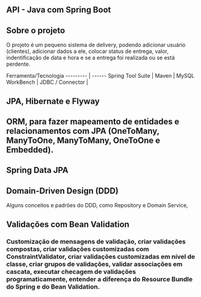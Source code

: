 ## API - Java com Spring Boot

## Sobre  o projeto 

O projeto é um pequeno sistema de delivery, podendo adicionar usuário (clientes), adicionar dados a ele, colocar status de entrega, valor, indentificação de data e hora e se a entrega foi realizada ou se está perdente.

Ferramenta/Tecnologia
--------- | ------
Spring Tool Suite |
Maven |
MySQL WorkBench |
JDBC / Connector |

## JPA, Hibernate e Flyway

## ORM, para fazer mapeamento de entidades e relacionamentos com JPA (OneToMany, ManyToOne, ManyToMany, OneToOne e Embedded).

## Spring Data JPA

## Domain-Driven Design (DDD)
Alguns conceitos e padrões do DDD, como Repository e Domain Service,

## Validações com Bean Validation

### Customização de mensagens de validação, criar validações compostas, criar validações customizadas com ConstraintValidator, criar validações customizadas em nível de classe, criar grupos de validações, validar associações em cascata, executar checagem de validações programaticamente, entender a diferença do Resource Bundle do Spring e do Bean Validation.

